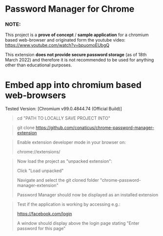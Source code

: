 # Password Manager for Chrome

### NOTE: 
This project is a **prove of concept** / **sample application** for a chromium based web-browser and originated form the youtube video: https://www.youtube.com/watch?v=bpuomoEUbgQ

This extension **does not provide secure password storage** (as of 18th March 2022) and therefore it is not recommended to be used for anything other than educational purposes.


# Embed app into chromium based web-browsers
Tested Version: [Chromium v99.0.4844.74 (Official Build)]

> cd "PATH TO LOCALLY SAVE PROJECT INTO"

> git clone https://github.com/conaticus/chrome-password-manager-extension


> Enable extension developer mode in your browser on: 
>
> chrome://extensions/

> Now load the project as "unpacked extension":
>
> Click "Load unpacked"
>
> Navigate and select the git cloned folder "chrome-password-manager-extension"
> 
> Password Manager should now be displayed as an installed extension

> Test if the application is working by accessing e.g.:
>
> https://facebook.com/login
>
> A window should display above the login page stating "Enter password for this page"
